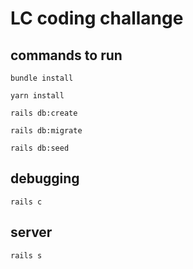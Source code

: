 # LC coding challange

## commands to run
`bundle install`

`yarn install`

`rails db:create`

`rails db:migrate`

`rails db:seed`

## debugging

`rails c`

## server

`rails s`
